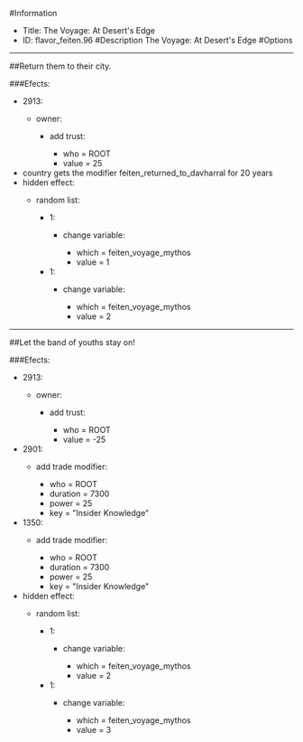 #Information
 - Title: The Voyage: At Desert's Edge
 - ID: flavor_feiten.96
#Description
The Voyage: At Desert's Edge
#Options

___
##Return them to their city.

###Efects:<ul><li>2913:</li><ul><li>owner:</li><ul><li>add trust:</li><ul><li>who = ROOT</li><li>value = 25</li></ul></ul></ul><li>country gets the modifier feiten_returned_to_davharral for 20 years</li><li>hidden effect:</li><ul><li>random list:</li><ul><li>1:</li><ul><li>change variable:</li><ul><li>which = feiten_voyage_mythos</li><li>value = 1</li></ul></ul><li>1:</li><ul><li>change variable:</li><ul><li>which = feiten_voyage_mythos</li><li>value = 2</li></ul></ul></ul></ul></ul>

___
##Let the band of youths stay on!

###Efects:<ul><li>2913:</li><ul><li>owner:</li><ul><li>add trust:</li><ul><li>who = ROOT</li><li>value = -25</li></ul></ul></ul><li>2901:</li><ul><li>add trade modifier:</li><ul><li>who = ROOT</li><li>duration = 7300</li><li>power = 25</li><li>key = "Insider Knowledge"</li></ul></ul><li>1350:</li><ul><li>add trade modifier:</li><ul><li>who = ROOT</li><li>duration = 7300</li><li>power = 25</li><li>key = "Insider Knowledge"</li></ul></ul><li>hidden effect:</li><ul><li>random list:</li><ul><li>1:</li><ul><li>change variable:</li><ul><li>which = feiten_voyage_mythos</li><li>value = 2</li></ul></ul><li>1:</li><ul><li>change variable:</li><ul><li>which = feiten_voyage_mythos</li><li>value = 3</li></ul></ul></ul></ul></ul>
